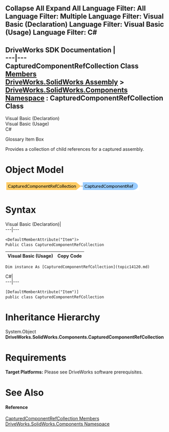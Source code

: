 Collapse All Expand All Language Filter: All  Language Filter: Multiple  Language Filter: Visual Basic (Declaration) Language Filter: Visual Basic (Usage) Language Filter: C#  
---  
DriveWorks SDK Documentation  |   
---|---  
CapturedComponentRefCollection Class   
[Members](topic14121.md)   
[DriveWorks.SolidWorks Assembly](topic13342.md) > [DriveWorks.SolidWorks.Components Namespace](topic13925.md) : CapturedComponentRefCollection Class  
---  
  
Visual Basic (Declaration)    
Visual Basic (Usage)    
C# 

Glossary Item Box

Provides a collection of child references for a captured assembly. 

# Object Model

![](dotnetdiagramimages/image777.png)

# Syntax

Visual Basic (Declaration)|   
---|---  
      
    
    <DefaultMemberAttribute("Item")>
    Public Class CapturedComponentRefCollection   
  
Visual Basic (Usage)| Copy Code  
---|---  
      
    
    Dim instance As [CapturedComponentRefCollection](topic14120.md)  
  
C#|   
---|---  
      
    
    [DefaultMemberAttribute("Item")]
    public class CapturedComponentRefCollection   
  
# Inheritance Hierarchy

System.Object  
**DriveWorks.SolidWorks.Components.CapturedComponentRefCollection**  


# Requirements

**Target Platforms:** Please see DriveWorks software prerequisites.

# See Also

#### Reference

[CapturedComponentRefCollection Members](topic14121.md)   
[DriveWorks.SolidWorks.Components Namespace](topic13925.md)


